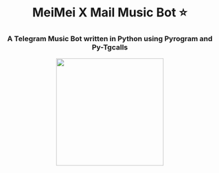 <h1 align= center><b>MeiMei X Mail Music Bot ⭐️</b></h1>
<h3 align = center> A Telegram Music Bot written in Python using Pyrogram and Py-Tgcalls </h3>







<p align="center">
<a href="https://dashboard.heroku.com/new?template=https://github.com/W29F/MeimeiXMailMusciBot"><img src="https://img.shields.io/badge/Deploy%20To%20Heroku-blueviolet?style=for-the-badge&logo=heroku" width="250""/</a>  

</p>

